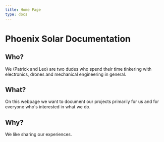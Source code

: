 ```yaml
---
title: Home Page
type: docs
---
```


# Phoenix Solar Documentation


## Who?
We (Patrick and Leo) are two dudes who spend their time tinkering with electronics, drones and mechanical engineering in general. 

## What?
On this webpage we want to document our projects primarily for us and for everyone who's interested in what we do.

## Why?
We like sharing our experiences.
